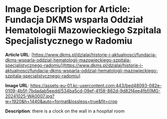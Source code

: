 # Image Description for Article: Fundacja DKMS wsparła Oddział Hematologii Mazowieckiego Szpitala Specjalistycznego w Radomiu
**Article URL**: [https://www.dkms.pl/dzialaj/historie-i-aktualnosci/fundacja-dkms-wsparla-oddzial-hematologii-mazowieckiego-szpitala-specjalistycznego-radomiu](https://www.dkms.pl/dzialaj/historie-i-aktualnosci/fundacja-dkms-wsparla-oddzial-hematologii-mazowieckiego-szpitala-specjalistycznego-radomiu)

**Image URL**: https://assets-eu-01.kc-usercontent.com:443/bed48093-082e-0109-4b5f-7bdadab5eedd/534ba5cd-09ef-4158-862d-9d82f4ee4fbf/IMG-20241025-WA0007.jpg?w=1920&h=1440&auto=format&lossless=true&fit=crop

**Description**: there is a clock on the wall in a hospital room
